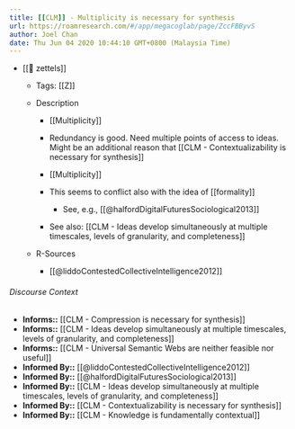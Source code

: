 ```yaml
---
title: [[CLM]] - Multiplicity is necessary for synthesis
url: https://roamresearch.com/#/app/megacoglab/page/ZccFBByvS
author: Joel Chan
date: Thu Jun 04 2020 10:44:10 GMT+0800 (Malaysia Time)
---
```


- [[🌲 zettels]]

    - Tags: [[Z]]

    - Description

        - [[Multiplicity]]

        - Redundancy is good. Need multiple points of access to ideas. Might be an additional reason that [[CLM - Contextualizability is necessary for synthesis]]

        - [[Multiplicity]]

        - This seems to conflict also with the idea of [[formality]]

            - See, e.g., [[@halfordDigitalFuturesSociological2013]]

        - See also: [[CLM - Ideas develop simultaneously at multiple timescales, levels of granularity, and completeness]]

    - R-Sources

        - [[@liddoContestedCollectiveIntelligence2012]]

###### Discourse Context

- **Informs::** [[CLM - Compression is necessary for synthesis]]
- **Informs::** [[CLM - Ideas develop simultaneously at multiple timescales, levels of granularity, and completeness]]
- **Informs::** [[CLM - Universal Semantic Webs are neither feasible nor useful]]
- **Informed By::** [[@liddoContestedCollectiveIntelligence2012]]
- **Informed By::** [[@halfordDigitalFuturesSociological2013]]
- **Informed By::** [[CLM - Ideas develop simultaneously at multiple timescales, levels of granularity, and completeness]]
- **Informed By::** [[CLM - Contextualizability is necessary for synthesis]]
- **Informed By::** [[CLM - Knowledge is fundamentally contextual]]

